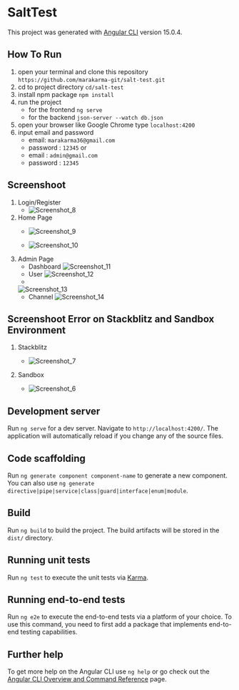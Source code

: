 # SaltTest

This project was generated with [Angular CLI](https://github.com/angular/angular-cli) version 15.0.4.

## How To Run
1. open your terminal and clone this repository `https://github.com/marakarma-git/salt-test.git`
2. cd to project directory `cd/salt-test`
3. install npm package `npm install`
4. run the project
    - for the frontend `ng serve`
    - for the backend `json-server --watch db.json`
5. open your browser like Google Chrome type `localhost:4200`
6. input email and password
    - email: `marakarma36@gmail.com`
    - password : `12345`
    or
    - email : `admin@gmail.com`
    - password : `12345`



## Screenshoot
1. Login/Register
    - ![Screenshot_8](https://user-images.githubusercontent.com/90307565/209779294-53d2259d-efab-473c-92c9-84ada4b9adc0.png)
2. Home Page
    - ![Screenshot_9](https://user-images.githubusercontent.com/90307565/209779936-9078c8e0-0b03-4d40-8637-ec71d242c087.png)

    - ![Screenshot_10](https://user-images.githubusercontent.com/90307565/209780017-238bb223-9007-40b9-ab6e-39facd34e937.png)
3. Admin Page
    - Dashboard
    ![Screenshot_11](https://user-images.githubusercontent.com/90307565/209780094-2708aacf-49ef-441f-8ae7-5879f4fba742.png)
    - User
    ![Screenshot_12](https://user-images.githubusercontent.com/90307565/209780099-d97523d7-8504-4ebe-b369-8769f6f36cb5.png)
    - 
    ![Screenshot_13](https://user-images.githubusercontent.com/90307565/209780103-fcd8ab6d-61f8-437b-a8cf-c40c87c8a7e2.png)
    - Channel
    ![Screenshot_14](https://user-images.githubusercontent.com/90307565/209780106-49909cca-6791-492e-b416-4380a7c07566.png)



## Screenshoot Error on Stackblitz and Sandbox Environment
1. Stackblitz
    - ![Screenshot_7](https://user-images.githubusercontent.com/90307565/209780600-48f0b9c5-b787-4dde-90f2-d4f4d0c342d2.png)

2. Sandbox
    - ![Screenshot_6](https://user-images.githubusercontent.com/90307565/209780595-35282bf9-707c-4913-8678-744ec2555b84.png)
## Development server

Run `ng serve` for a dev server. Navigate to `http://localhost:4200/`. The application will automatically reload if you change any of the source files.

## Code scaffolding

Run `ng generate component component-name` to generate a new component. You can also use `ng generate directive|pipe|service|class|guard|interface|enum|module`.

## Build

Run `ng build` to build the project. The build artifacts will be stored in the `dist/` directory.

## Running unit tests

Run `ng test` to execute the unit tests via [Karma](https://karma-runner.github.io).

## Running end-to-end tests

Run `ng e2e` to execute the end-to-end tests via a platform of your choice. To use this command, you need to first add a package that implements end-to-end testing capabilities.

## Further help

To get more help on the Angular CLI use `ng help` or go check out the [Angular CLI Overview and Command Reference](https://angular.io/cli) page.
